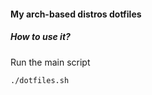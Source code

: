 #### My arch-based distros dotfiles
##### How to use it? 
Run the main script
```bash
./dotfiles.sh
```
